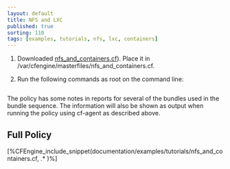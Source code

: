 ```yaml
---
layout: default
title: NFS and LXC
published: true
sorting: 110
tags: [examples, tutorials, nfs, lxc, containers]
---
```


1. Downloaded <a href="nfs_and_containers.cf">nfs_and_containers.cf</a>). Place it in /var/cfengine/masterfiles/nfs_and_containers.cf.
2. Run the following commands as root on the command line:

	```console
	
	```
The policy has some notes in reports for several of the bundles used in the bundle sequence. The information will also be shown as output when running the policy using cf-agent as described above.

	
	
## Full Policy ##

[%CFEngine_include_snippet(documentation/examples/tutorials/nfs_and_containers.cf, .* )%]

